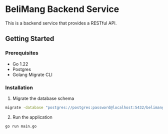 # BeliMang Backend Service

This is a backend service that provides a RESTful API.

## Getting Started

### Prerequisites

- Go 1.22
- Postgres
- Golang Migrate CLI

### Installation

1. Migrate the database schema

```sh
migrate -database "postgres://postgres:password@localhost:5432/belimangdb?sslmode=disable" -path ./db/migrations -verbose up
```

2. Run the application

```sh
go run main.go
```
